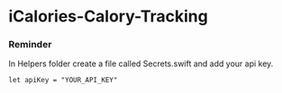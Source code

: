 # iCalories-Calory-Tracking

### Reminder
In Helpers folder create a file called Secrets.swift and add your 
api key.
```
let apiKey = "YOUR_API_KEY"
```
